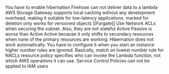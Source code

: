 You have to enable hibernation
Firehose can not deliver data to a lambda
AWS Storage Gateway supports local caching without any development overhead, making it suitable for low-latency applications.
marked for deletion only works for versioned objects
[[Fargate]]
Use Network ACLs when securing the subnet. Also, they are not stateful
Active Passive is worse than Active Active because it only shifts to secondary resources when none of the primary resources are working.
Hibernation does not work automatically. You have to configure it when you start an instance
higher number rules are ignored. Basically, match on lowest number rule for NACLs
resource policy specifies who can invoke the Lambda function, not which AWS operations it can use.
Service Control Policies can not be applied to IAM users
